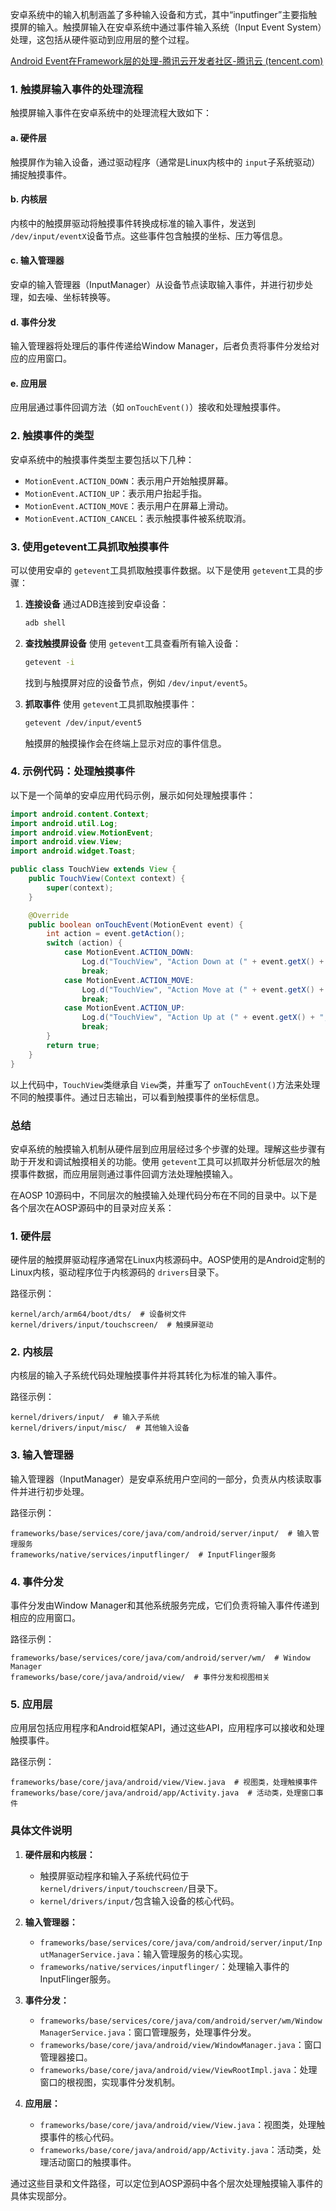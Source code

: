 安卓系统中的输入机制涵盖了多种输入设备和方式，其中“inputfinger”主要指触摸屏的输入。触摸屏输入在安卓系统中通过事件输入系统（Input Event System）处理，这包括从硬件驱动到应用层的整个过程。

[Android Event在Framework层的处理-腾讯云开发者社区-腾讯云 (tencent.com)](https://cloud.tencent.com/developer/article/1521084)

### 1. 触摸屏输入事件的处理流程

触摸屏输入事件在安卓系统中的处理流程大致如下：

#### a. 硬件层

触摸屏作为输入设备，通过驱动程序（通常是Linux内核中的 `input`子系统驱动）捕捉触摸事件。

#### b. 内核层

内核中的触摸屏驱动将触摸事件转换成标准的输入事件，发送到 `/dev/input/eventX`设备节点。这些事件包含触摸的坐标、压力等信息。

#### c. 输入管理器

安卓的输入管理器（InputManager）从设备节点读取输入事件，并进行初步处理，如去噪、坐标转换等。

#### d. 事件分发

输入管理器将处理后的事件传递给Window Manager，后者负责将事件分发给对应的应用窗口。

#### e. 应用层

应用层通过事件回调方法（如 `onTouchEvent()`）接收和处理触摸事件。

### 2. 触摸事件的类型

安卓系统中的触摸事件类型主要包括以下几种：

- `MotionEvent.ACTION_DOWN`：表示用户开始触摸屏幕。
- `MotionEvent.ACTION_UP`：表示用户抬起手指。
- `MotionEvent.ACTION_MOVE`：表示用户在屏幕上滑动。
- `MotionEvent.ACTION_CANCEL`：表示触摸事件被系统取消。

### 3. 使用getevent工具抓取触摸事件

可以使用安卓的 `getevent`工具抓取触摸事件数据。以下是使用 `getevent`工具的步骤：

1. **连接设备**
   通过ADB连接到安卓设备：

   ```bash
   adb shell
   ```
2. **查找触摸屏设备**
   使用 `getevent`工具查看所有输入设备：

   ```bash
   getevent -i
   ```

   找到与触摸屏对应的设备节点，例如 `/dev/input/event5`。
3. **抓取事件**
   使用 `getevent`工具抓取触摸事件：

   ```bash
   getevent /dev/input/event5
   ```

   触摸屏的触摸操作会在终端上显示对应的事件信息。

### 4. 示例代码：处理触摸事件

以下是一个简单的安卓应用代码示例，展示如何处理触摸事件：

```java
import android.content.Context;
import android.util.Log;
import android.view.MotionEvent;
import android.view.View;
import android.widget.Toast;

public class TouchView extends View {
    public TouchView(Context context) {
        super(context);
    }

    @Override
    public boolean onTouchEvent(MotionEvent event) {
        int action = event.getAction();
        switch (action) {
            case MotionEvent.ACTION_DOWN:
                Log.d("TouchView", "Action Down at (" + event.getX() + ", " + event.getY() + ")");
                break;
            case MotionEvent.ACTION_MOVE:
                Log.d("TouchView", "Action Move at (" + event.getX() + ", " + event.getY() + ")");
                break;
            case MotionEvent.ACTION_UP:
                Log.d("TouchView", "Action Up at (" + event.getX() + ", " + event.getY() + ")");
                break;
        }
        return true;
    }
}
```

以上代码中，`TouchView`类继承自 `View`类，并重写了 `onTouchEvent()`方法来处理不同的触摸事件。通过日志输出，可以看到触摸事件的坐标信息。

### 总结

安卓系统的触摸输入机制从硬件层到应用层经过多个步骤的处理。理解这些步骤有助于开发和调试触摸相关的功能。使用 `getevent`工具可以抓取并分析低层次的触摸事件数据，而应用层则通过事件回调方法处理触摸输入。

在AOSP 10源码中，不同层次的触摸输入处理代码分布在不同的目录中。以下是各个层次在AOSP源码中的目录对应关系：

### 1. 硬件层

硬件层的触摸屏驱动程序通常在Linux内核源码中。AOSP使用的是Android定制的Linux内核，驱动程序位于内核源码的 `drivers`目录下。

路径示例：

```
kernel/arch/arm64/boot/dts/  # 设备树文件
kernel/drivers/input/touchscreen/  # 触摸屏驱动
```

### 2. 内核层

内核层的输入子系统代码处理触摸事件并将其转化为标准的输入事件。

路径示例：

```
kernel/drivers/input/  # 输入子系统
kernel/drivers/input/misc/  # 其他输入设备
```

### 3. 输入管理器

输入管理器（InputManager）是安卓系统用户空间的一部分，负责从内核读取事件并进行初步处理。

路径示例：

```
frameworks/base/services/core/java/com/android/server/input/  # 输入管理服务
frameworks/native/services/inputflinger/  # InputFlinger服务
```

### 4. 事件分发

事件分发由Window Manager和其他系统服务完成，它们负责将输入事件传递到相应的应用窗口。

路径示例：

```
frameworks/base/services/core/java/com/android/server/wm/  # Window Manager
frameworks/base/core/java/android/view/  # 事件分发和视图相关
```

### 5. 应用层

应用层包括应用程序和Android框架API，通过这些API，应用程序可以接收和处理触摸事件。

路径示例：

```
frameworks/base/core/java/android/view/View.java  # 视图类，处理触摸事件
frameworks/base/core/java/android/app/Activity.java  # 活动类，处理窗口事件
```

### 具体文件说明

1. **硬件层和内核层：**

   - 触摸屏驱动程序和输入子系统代码位于 `kernel/drivers/input/touchscreen/`目录下。
   - `kernel/drivers/input/`包含输入设备的核心代码。
2. **输入管理器：**

   - `frameworks/base/services/core/java/com/android/server/input/InputManagerService.java`：输入管理服务的核心实现。
   - `frameworks/native/services/inputflinger/`：处理输入事件的InputFlinger服务。
3. **事件分发：**

   - `frameworks/base/services/core/java/com/android/server/wm/WindowManagerService.java`：窗口管理服务，处理事件分发。
   - `frameworks/base/core/java/android/view/WindowManager.java`：窗口管理器接口。
   - `frameworks/base/core/java/android/view/ViewRootImpl.java`：处理窗口的根视图，实现事件分发机制。
4. **应用层：**

   - `frameworks/base/core/java/android/view/View.java`：视图类，处理触摸事件的核心代码。
   - `frameworks/base/core/java/android/app/Activity.java`：活动类，处理活动窗口的触摸事件。

通过这些目录和文件路径，可以定位到AOSP源码中各个层次处理触摸输入事件的具体实现部分。
